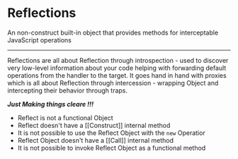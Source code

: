 # Reflections

An non-construct built-in object that provides methods for interceptable JavaScript operations

---

Reflections are all about Reflection through introspection - used to discover very low-level information about your code helping with forwarding default operations from the handler to the target. It goes hand in hand with proxies which is all about Reflection through intercession - wrapping Object and intercepting their behavior through traps.

_**Just Making things cleare !!!**_

* Reflect is not a functional Object
* Reflect doesn't have a \[\[Construct\]\] internal method
* It is not possible to use the Reflect Object with the `new`  Operatior
* Reflect Object doesn't have a \[\[Call\]\] internal method
* It is not possible to invoke Reflect Object as a functional method



